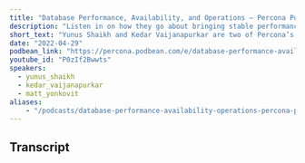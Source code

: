 ```yaml
---
title: "Database Performance, Availability, and Operations – Percona Podcast #60 /W Yunus and Kedar"
description: "Listen in on how they go about bringing stable performance, availability, and operations to new databases brought online"
short_text: "Yunus Shaikh and Kedar Vaijanapurkar are two of Percona’s Managed Service DBA’s, they help stabilize and manage 100’s of different customer systems.  During our podcast listen in on how they go about bringing stable performance, availability, and operations to new databases brought online.  Also hear about some of the tools and processes they rely on to stabilize environments."
date: "2022-04-29"
podbean_link: "https://percona.podbean.com/e/database-performance-availability-and-operations-%e2%80%93-percona-podcast-60-w-yunus-and-kedar/"
youtube_id: "P0zIf2Bwwts"
speakers:
  - yunus_shaikh
  - kedar_vaijanapurkar 
  - matt_yonkovit
aliases:
    - "/podcasts/database-performance-availability-operations-percona-podcast60-yunus-and-kedar/"
---
```


## Transcript


